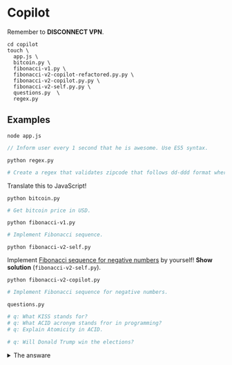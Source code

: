# Copilot

Remember to **DISCONNECT VPN**.

```shell
cd copilot
touch \
  app.js \
  bitcoin.py \
  fibonacci-v1.py \
  fibonacci-v2-copilot-refactored.py.py \
  fibonacci-v2-copilot.py.py \
  fibonacci-v2-self.py.py \
  questions.py  \
  regex.py
```

## Examples

`node app.js`

```javascript
// Inform user every 1 second that he is awesome. Use ES5 syntax.
```

`python regex.py`

```python
# Create a regex that validates zipcode that follows dd-ddd format where d is a digit
```

Translate this to JavaScript!

`python bitcoin.py`

```python
# Get bitcoin price in USD.
```

`python fibonacci-v1.py`

```python
# Implement Fibonacci sequence.
```

`python fibonacci-v2-self.py`

Implement [Fibonacci sequence for negative numbers](https://medium.com/@westgarth.w/the-negative-fibonacci-sequence-f7139f78c2a0) by yourself! **Show solution** (`fibonacci-v2-self.py`).

`python fibonacci-v2-copilot.py`

```python
# Implement Fibonacci sequence for negative numbers.
```

`questions.py`

```python
# q: What KISS stands for?
# q: What ACID acronym stands fror in programming?
# q: Explain Atomicity in ACID.
```

```python
# q: Will Donald Trump win the elections?
````

<details>
  <summary>The answare</summary>
  <img src="../docs/assets/elections.png"></img>
</details>
